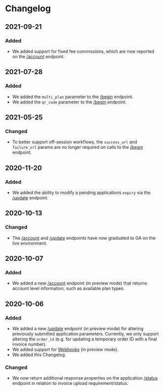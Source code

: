 # Changelog

## 2021-09-21

### Added

* We added support for fixed fee commissions, which are now reported on the [/account](methods/account.md) endpoint.

## 2021-07-28

### Added

* We added the `multi_plan` parameter to the [/begin](methods/begin.md) endpoint.
* We added the `qr_code` parameter to the [/begin](methods/begin.md) endpoint.

## 2021-05-25

### Changed

* To better support off-session workflows, the `success_url` and `failure_url` params are no longer required on calls to the [/begin](methods/begin.md#begin-application) endpoint.

## 2020-11-20

### Added

* We added the ability to modify a pending applications `expiry` via the [/update](methods/update.md) endpoint.

## 2020-10-13

### Changed

* The [/account](methods/account.md) and [/update](methods/update.md) endpoints have now graduated to GA on the live environment.

## 2020-10-07

### Added

* We added a new [/account](methods/account.md) endpoint \(in preview mode\) that returns account level information, such as available plan types.

## 2020-10-06

### Added

* We added a new [/update](methods/update.md) endpoint \(in preview mode\) for altering previously submitted application parameters. Currently, we only support altering the `order_id` \(e.g. for updating a temporary order ID with a final invoice number\).
* We added support for [Webhooks](webhooks.md) \(in preview mode\).
* We added this Changelog.

### Changed

* We now return additional response properties on the application [/status](methods/status.md) endpoint in relation to invoice upload requirement/status.

## 



